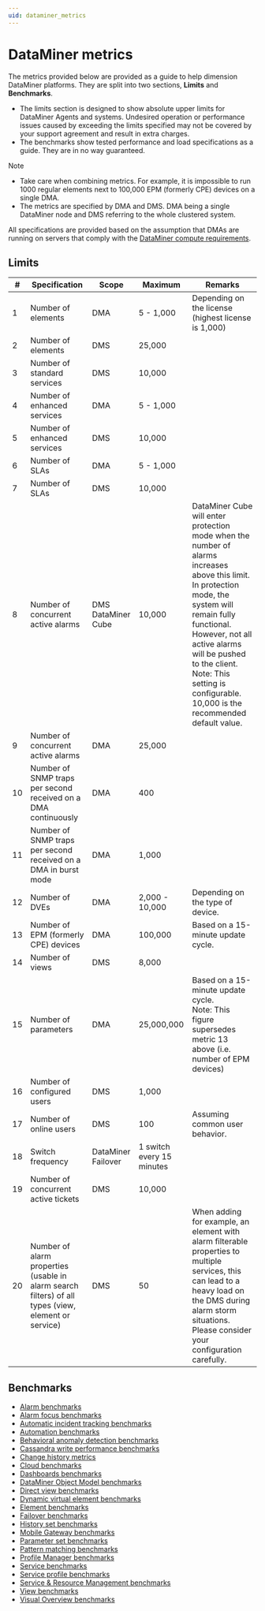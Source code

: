 ```yaml
---
uid: dataminer_metrics
---
```


# DataMiner metrics

The metrics provided below are provided as a guide to help dimension DataMiner platforms. They are split into two sections, **Limits** and
**Benchmarks**.

- The limits section is designed to show absolute upper limits for DataMiner Agents and systems. Undesired operation or performance issues caused by exceeding the limits specified may not be covered by your support agreement and result in extra charges.
- The benchmarks show tested performance and load specifications as a guide. They are in no way guaranteed.

> [!NOTE]
> - Take care when combining metrics. For example, it is impossible to run 1000 regular elements next to 100,000 EPM (formerly CPE) devices on a single DMA.
> - The metrics are specified by DMA and DMS. DMA being a single DataMiner node and DMS referring to the whole clustered system.

All specifications are provided based on the assumption that DMAs are running on servers that comply with the [DataMiner compute requirements](https://community.dataminer.services/dataminer-compute-requirements/).

## Limits

| \# | Specification | Scope | Maximum | Remarks |
| -- | ------------- | ----- | ------- | ------- |
| 1 | Number of elements | DMA | 5 - 1,000 | Depending on the license<br>(highest license is 1,000) |
| 2 | Number of elements | DMS | 25,000 ||
| 3 | Number of standard services | DMS | 10,000 ||         
| 4 | Number of enhanced services | DMA | 5 - 1,000 ||
| 5 | Number of enhanced services | DMS | 10,000 ||
| 6 | Number of SLAs | DMA | 5 - 1,000 ||
| 7 | Number of SLAs | DMS | 10,000 ||
| 8 | Number of concurrent active alarms | DMS<br>DataMiner Cube | 10,000 | DataMiner Cube will enter protection mode when the number of alarms increases above this limit. In protection mode, the system will remain fully functional. However, not all active alarms will be pushed to the client.<br>Note: This setting is configurable. 10,000 is the recommended default value. |
| 9 | Number of concurrent active alarms | DMA | 25,000 ||
| 10 | Number of SNMP traps per second received on a DMA continuously | DMA | 400 ||
| 11 | Number of SNMP traps per second received on a DMA in burst mode | DMA | 1,000 ||
| 12 | Number of DVEs | DMA | 2,000 - 10,000 | Depending on the type of device. |
| 13 | Number of EPM (formerly CPE) devices | DMA | 100,000 | Based on a 15-minute update cycle. |
| 14 | Number of views | DMS | 8,000 ||
| 15 | Number of parameters | DMA | 25,000,000 | Based on a 15-minute update cycle.<br>Note: This figure supersedes metric 13 above (i.e. number of EPM devices) |
| 16 | Number of configured users | DMS | 1,000 ||
| 17 | Number of online users | DMS | 100 | Assuming common user behavior. |
| 18 | Switch frequency | DataMiner Failover | 1 switch every 15 minutes ||
| 19 | Number of concurrent active tickets | DMS | 10,000 ||
| 20 | Number of alarm properties (usable in alarm search filters) of all types (view, element or service) | DMS | 50 | When adding for example, an element with alarm filterable properties to multiple services, this can lead to a heavy load on the DMS during alarm storm situations. Please consider your configuration carefully. |

## Benchmarks

- [Alarm benchmarks](xref:alarm_benchmarks)
- [Alarm focus benchmarks](xref:alarm_focus_benchmarks)
- [Automatic incident tracking benchmarks](xref:automatic_incident_tracking_benchmarks)
- [Automation benchmarks](xref:automation_benchmarks)
- [Behavioral anomaly detection benchmarks](xref:behavioral_anomaly_detection_benchmarks)
- [Cassandra write performance benchmarks](xref:cassandra_write_performance_benchmarks)
- [Change history metrics](xref:change_history_benchmarks)
- [Cloud benchmarks](xref:cloud_benchmarks)
- [Dashboards benchmarks](xref:dashboards_benchmarks)
- [DataMiner Object Model benchmarks](xref:dataminer_object_model_benchmarks)
- [Direct view benchmarks](xref:direct_view_benchmarks)
- [Dynamic virtual element benchmarks](xref:dynamic_virtual_element_benchmarks)
- [Element benchmarks](xref:element_benchmarks)
- [Failover benchmarks](xref:failover_benchmarks)
- [History set benchmarks](xref:history_set_benchmarks)
- [Mobile Gateway benchmarks](xref:mobile_gateway_benchmarks)
- [Parameter set benchmarks](xref:parameter_set_benchmarks)
- [Pattern matching benchmarks](xref:pattern_matching_benchmarks)
- [Profile Manager benchmarks](xref:profile_manager_benchmarks)
- [Service benchmarks](xref:service_benchmarks)
- [Service profile benchmarks](xref:service_profile_benchmarks)
- [Service & Resource Management benchmarks](xref:service_resource_management_benchmarks)
- [View benchmarks](xref:view_benchmarks)
- [Visual Overview benchmarks](xref:visual_overview_benchmarks)

